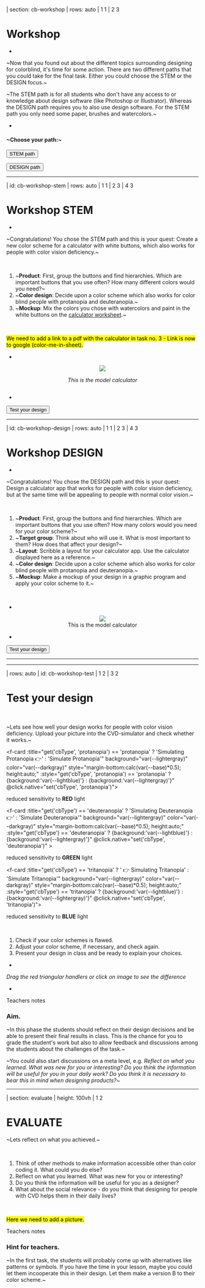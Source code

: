 | section: cb-workshop
| rows: auto
| 1 1
| 2 3


<!-- ##### Elaborate Overview  -->
# Workshop

-

~Now that you found out about the different topics surrounding designing for colorblind, it's time for some action.
There are two different paths that you could take for the final task.
Either you could choose the STEM or the DESIGN focus.~

~The STEM path is for all students who don't have any access to or knowledge about design software (like Photoshop or Illustrator).
Whereas the DESIGN path requires you to also use design software.
For the STEM path you only need some paper, brushes and watercolors.~


<!-- <mark> Here we need to add two links - one to the STEM path and one to the Design path, leading to the separate slides with the separate tasks.</mark> -->

-

#### ~Choose your path:~

<button class="primary" v-on:click="send('goto', 'cb-workshop-stem')">STEM path</button>

<button class="primary" v-on:click="send('goto', 'cb-workshop-design')">DESIGN path</button> 

---







| id: cb-workshop-stem
| rows: auto
| 1 1
| 2 3
| 4 3

<!-- ##### Elaborate STEM students -->
# Workshop STEM

-

~Congratulations! You chose the STEM path and this is your quest:
Create a new color scheme for a calculator with white buttons, which also works for people with color vision deficiency.~

<br />

1. ~**Product**: First, group the buttons and find hierarchies. Which are important buttons that you use often? How many different colors would you need?~
2. ~**Color design**: Decide upon a color scheme which also works for color blind people with protanopia and deuteranopia.~
3. ~**Mockup**: Mix the colors you chose with watercolors and paint in the white buttons on the [calculator worksheet](https://www.google.de).~

<br />

<!-- <mark> Here we need to add a picture of the calculator.</mark> -->
<mark> We need to add a link to a pdf with the calculator in task no. 3 - Link is now to google (color-me-in-sheet).</mark>

-

<figure style="width:100%; display:flex; flex-direction:column; justify-content:center; align-items:center; margin:0; position:sticky; top:15vh;">
  <img src="./images/color_blindness_accessibility_white_calculator.jpg" />
  <figcaption>
  
  *This is the model calculator*
  
  </figcaption>
</figure>

-
<button class="primary" v-on:click="send('goto', 'cb-workshop-test')">Test your design</button>

---








| id: cb-workshop-design
| rows: auto
| 1 1
| 2 3
| 4 3



<!-- ##### Elaborate DESIGN students -->
# Workshop DESIGN

-

~Congratulations! You chose the DESIGN path and this is your quest:
Design a calculator app that works for people with color vision deficiency, but at the same time will be appealing to people with normal color vision.~

<br />

1. ~**Product**: First, group the buttons and find hierarchies. Which are important buttons that you use often? How many colors would you need for your color scheme?~
2. ~**Target group**: Think about who will use it. What is most important to them? How does that affect your design?~
3. ~**Layout**: Scribble a layout for your calculator app. Use the calculator displayed here as a reference.~
4. ~**Color design**: Decide upon a color scheme which also works for color blind people with protanopia and deuteranopia.~
5. ~**Mockup**: Make a mockup of your design in a graphic program and apply your color scheme to it.~

<br />


-

<figure style="width:100%; display:flex; justify-content:center; flex-direction:column; align-items: center; margin: 0; position:sticky; top:15vh;">
  <img src="./images/color_blindness_accessibility_white_calculator.jpg" />
  <figcaption>This is the model calculator</figcaption>
</figure>

-

<button class="primary" v-on:click="send('goto', 'cb-workshop-test')">Test your design</button>

---











<calculator-designer />

---





<!--

EVALUATE PHASE

-->



| rows: auto
| id: cb-workshop-test
| 1 2
| 3 2



<!-- ##### Evaluate testing  -->
# Test your design

<br />

~Lets see how well your design works for people with color vision deficiency.
Upload your picture into the CVD-simulator and check whether it works.~

<f-card :title="get('cbType', 'protanopia') == 'protanopia' ? 'Simulating Protanopia 👉' : 'Simulate Protanopia'"   background="var(--lightergray)" color="var(--darkgray)" style="margin-bottom:calc(var(--base)*0.5); height:auto;" :style="get('cbType', 'protanopia') == 'protanopia' ? {background:'var(--lightblue)'} : {background:'var(--lightergray)'}" @click.native="set('cbType', 'protanopia')">

<p v-if="get('cbType', 'protanopia') == 'protanopia'" style="font-size:100%;">reduced sensitivity to <b>RED</b> light</p>

</f-card>

<f-card :title="get('cbType') == 'deuteranopia' ? 'Simulating Deuteranopia 👉' : 'Simulate Deuteranopia'" background="var(--lightergray)" color="var(--darkgray)" style="margin-bottom:calc(var(--base)*0.5); height:auto;" :style="get('cbType') == 'deuteranopia' ? {background:'var(--lightblue)'} : {background:'var(--lightergray)'}" @click.native="set('cbType', 'deuteranopia')" >

<p v-if="get('cbType') == 'deuteranopia'" style="font-size:100%;">reduced sensitivity to <b>GREEN</b> light</p>

</f-card>

<f-card :title="get('cbType') == 'tritanopia' ? ' 👉 Simulating Tritanopia' : 'Simulate Tritanopia'" background="var(--lightergray)" color="var(--darkgray)" style="margin-bottom:calc(var(--base)*0.5); height:auto;" :style="get('cbType') == 'tritanopia' ? {background:'var(--lightblue)'} : {background:'var(--lightergray)'}" @click.native="set('cbType', 'tritanopia')">

<p v-if="get('cbType') == 'tritanopia'" style="font-size:100%">reduced sensitivity to <b>BLUE</b> light</p>

</f-card>


<br>

1. Check if your color schemes is flawed.
2. Adjust your color scheme, if necessary, and check again.
3. Present your design in class and be ready to explain your choices.


-

<div style=" position:sticky; top:15vh;">

<p style="--base:8px;"><i>Drag the red triangular handlers or click on image to see the difference</i></p>

<colorblindness-juxtapose 
    :imageUrl="'images/colorblind-subway.png'" 
    :revealed="25" 
    :locked="false"
    :cbType="get('cbType', 'protanopia')"
    style="box-shadow:0 0 4px 0 hsla(0,0%,0%,0.3);padding:var(--base) var(--base2); border-radius:var(--base)"
/>

</div>

-

<f-notes>
<summary>Teachers notes</summary>
  
### Aim. 

~In this phase the students should reflect on their design decisions and be able to present their final results in class. This is the chance for you to grade the student's work but also to allow feedback and discussions among the students about the challenges of the task.~

~You could also start discussions on a meta level, e.g. *Reflect on what you learned. What was new for you or interesting? Do you think the information will be useful for you in your daily work? Do you think it is necessary to bear this in mind when designing products?*~

</f-notes>

<f-next-button style="margin:var(--base4) 0" />

---









| section: evaluate
| height: 100vh
| 1 2



<!-- ##### Evaluate meta  -->
# EVALUATE

<f-hr style="margin:var(--base6) 0" />

~Lets reflect on what you achieved.~

<br>

1. Think of other methods to make information accessible other than color coding it. What could you do else?
2. Reflect on what you learned. What was new for you or interesting? 
3. Do you think the information will be useful for you as a designer?
4. What about the social relevance - do you think that designing for people with CVD helps them in their daily lives?

<br>

<mark> Here we need to add a picture.</mark>




<f-notes>
  
  <summary>Teachers notes</summary>
  
  ### Hint for teachers. 
  ~In the first task, the students will probably come up with alternatives like patterns or symbols. If you have the time in your lesson, maybe you could let them incooperate this in their design. Let them make a version B to their color scheme.~

</f-notes>
